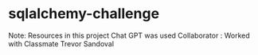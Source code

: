 # sqlalchemy-challenge

Note: Resources in this project Chat GPT was used
Collaborator : Worked with Classmate Trevor Sandoval 

